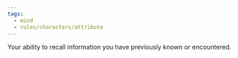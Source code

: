 ```yaml
---
tags:
  - mind
  - rules/characters/attribute
---
```

Your ability to recall information you have previously known or encountered.